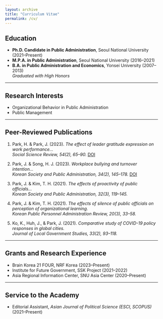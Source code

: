 ```yaml
---
layout: archive
title: "Curriculum Vitae"
permalink: /cv/
---
```


## Education

- **Ph.D. Candidate in Public Administration**, Seoul National University (2021–Present)  
- **M.P.A. in Public Administration**, Seoul National University (2016–2021)  
- **B.A. in Public Administration and Economics**, Yonsei University (2007–2013)  
  _Graduated with High Honors_

---

## Research Interests

- Organizational Behavior in Public Administration  
- Public Management  

---

## Peer-Reviewed Publications

1. Park, H. & Park, J. (2023). *The effect of leader gratitude expression on work performance...*  
   _Social Science Review, 54(2), 65–90._ [DOI](https://doi.org/10.31502/SSRI.54.2.3)

2. Park, J. & Song, H. J. (2023). *Workplace bullying and turnover intention...*  
   _Korean Society and Public Administration, 34(2), 145–178._ [DOI](https://doi.org/10.53865/KSPA.2023.8.34.2.145)

3. Park, J. & Kim, T. H. (2021). *The effects of proactivity of public officials...*  
   _Korean Society and Public Administration, 32(3), 119–145._

4. Park, J. & Kim, T. H. (2021). *The effects of silence of public officials on perception of organizational learning.*  
   _Korean Public Personnel Administration Review, 20(3), 33–58._

5. Ko, K., Huh, J., & Park, J. (2021). *Comparative study of COVID-19 policy responses in global cities.*  
   _Journal of Local Government Studies, 33(2), 93–118._

---

## Grants and Research Experience

- Brain Korea 21 FOUR, NRF Korea (2023–Present)  
- Institute for Future Government, SSK Project (2021–2022)  
- Asia Regional Information Center, SNU Asia Center (2020–Present)

---

## Service to the Academy

- Editorial Assistant, *Asian Journal of Political Science (ESCI, SCOPUS)* (2021–Present)

